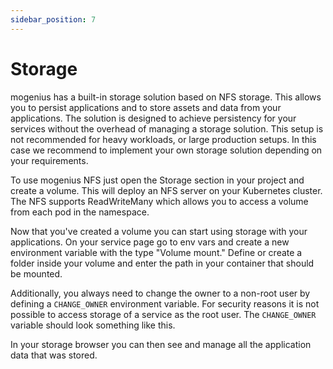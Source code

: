 ```yaml
---
sidebar_position: 7
---
```


# Storage

mogenius has a built-in storage solution based on NFS storage. This allows you to persist applications and to store assets and data from your applications. The solution is designed to achieve persistency for your services without the overhead of managing a storage solution. This setup is not recommended for heavy workloads, or large production setups. In this case we recommend to implement your own storage solution depending on your requirements.

To use mogenius NFS just open the Storage section in your project and create a volume. This will deploy an NFS server on your Kubernetes cluster. The NFS supports ReadWriteMany which allows you to access a volume from each pod in the namespace.

Now that you've created a volume you can start using storage with your applications. On your service page go to env vars and create a new environment variable with the type "Volume mount." Define or create a folder inside your volume and enter the path in your container that should be mounted.

Additionally, you always need to change the owner to a non-root user by defining a `CHANGE_OWNER` environment variable. For security reasons it is not possible to access storage of a service as the root user. The `CHANGE_OWNER` variable should look something like this.

In your storage browser you can then see and manage all the application data that was stored.